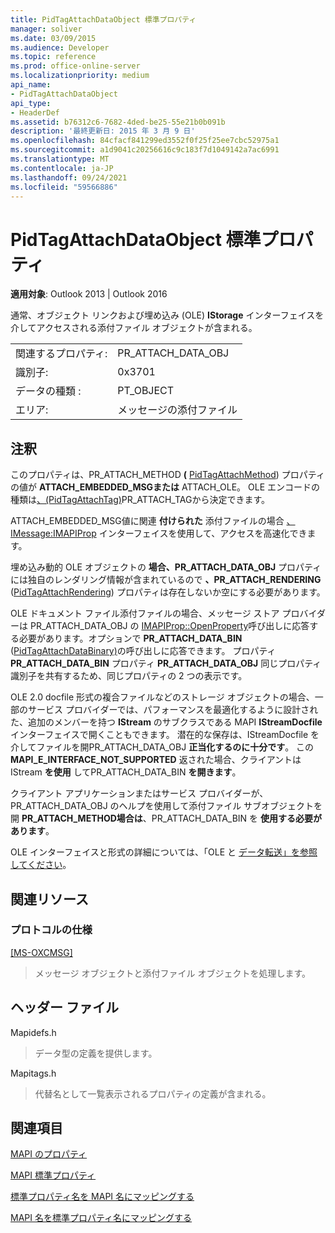 ```yaml
---
title: PidTagAttachDataObject 標準プロパティ
manager: soliver
ms.date: 03/09/2015
ms.audience: Developer
ms.topic: reference
ms.prod: office-online-server
ms.localizationpriority: medium
api_name:
- PidTagAttachDataObject
api_type:
- HeaderDef
ms.assetid: b76312c6-7682-4ded-be25-55e21b0b091b
description: '最終更新日: 2015 年 3 月 9 日'
ms.openlocfilehash: 84cfacf841299ed3552f0f25f25ee7cbc52975a1
ms.sourcegitcommit: a1d9041c20256616c9c183f7d1049142a7ac6991
ms.translationtype: MT
ms.contentlocale: ja-JP
ms.lasthandoff: 09/24/2021
ms.locfileid: "59566886"
---
```

# <a name="pidtagattachdataobject-canonical-property"></a>PidTagAttachDataObject 標準プロパティ

  
  
**適用対象**: Outlook 2013 | Outlook 2016 
  
通常、オブジェクト リンクおよび埋め込み (OLE) **IStorage** インターフェイスを介してアクセスされる添付ファイル オブジェクトが含まれる。 
  
|||
|:-----|:-----|
|関連するプロパティ:  <br/> |PR_ATTACH_DATA_OBJ  <br/> |
|識別子:  <br/> |0x3701  <br/> |
|データの種類 :   <br/> |PT_OBJECT  <br/> |
|エリア:  <br/> |メッセージの添付ファイル  <br/> |
   
## <a name="remarks"></a>注釈

このプロパティは、PR_ATTACH_METHOD **(** [PidTagAttachMethod](pidtagattachmethod-canonical-property.md)) プロパティの値が **ATTACH_EMBEDDED_MSGまたは** ATTACH_OLE。  OLE エンコードの種類は[、(PidTagAttachTag)](pidtagattachtag-canonical-property.md)PR_ATTACH_TAGから決定できます。  
  
ATTACH_EMBEDDED_MSG値に関連 **付けられた** 添付ファイルの場合 [、IMessage:IMAPIProp](imessageimapiprop.md) インターフェイスを使用して、アクセスを高速化できます。 
  
埋め込み動的 OLE オブジェクトの **場合、PR_ATTACH_DATA_OBJ** プロパティには独自のレンダリング情報が含まれているので **、PR_ATTACH_RENDERING** ([PidTagAttachRendering](pidtagattachrendering-canonical-property.md)) プロパティは存在しないか空にする必要があります。 
  
OLE ドキュメント ファイル添付ファイルの場合、メッセージ ストア プロバイダーは PR_ATTACH_DATA_OBJ の [IMAPIProp::OpenProperty](imapiprop-openproperty.md)呼び出しに応答する必要があります。オプションで **PR_ATTACH_DATA_BIN** ([PidTagAttachDataBinary)](pidtagattachdatabinary-canonical-property.md)の呼び出しに応答できます。  プロパティ **PR_ATTACH_DATA_BIN** プロパティ **PR_ATTACH_DATA_OBJ** 同じプロパティ識別子を共有するため、同じプロパティの 2 つの表示です。 
  
OLE 2.0 docfile 形式の複合ファイルなどのストレージ オブジェクトの場合、一部のサービス プロバイダーでは、パフォーマンスを最適化するように設計された、追加のメンバーを持つ **IStream** のサブクラスである MAPI **IStreamDocfile** インターフェイスで開くこともできます。 潜在的な保存は、IStreamDocfile を介してファイルを開PR_ATTACH_DATA_OBJ **正当化するのに十分です**。 この **MAPI_E_INTERFACE_NOT_SUPPORTED** 返された場合、クライアントは IStream **を使用** してPR_ATTACH_DATA_BIN **を開きます**。 
  
クライアント アプリケーションまたはサービス プロバイダーが、PR_ATTACH_DATA_OBJ のヘルプを使用して添付ファイル サブオブジェクトを開 **PR_ATTACH_METHOD場合は**、PR_ATTACH_DATA_BIN を **使用する必要があります**。 
  
OLE インターフェイスと形式の詳細については、「OLE と [データ転送」を参照してください](https://msdn.microsoft.com/library/d4a57956-37ba-44ca-8efc-bf617ad5e77b.aspx)。
  
## <a name="related-resources"></a>関連リソース

### <a name="protocol-specifications"></a>プロトコルの仕様

[[MS-OXCMSG]](https://msdn.microsoft.com/library/7fd7ec40-deec-4c06-9493-1bc06b349682%28Office.15%29.aspx)
  
> メッセージ オブジェクトと添付ファイル オブジェクトを処理します。
    
## <a name="header-files"></a>ヘッダー ファイル

Mapidefs.h
  
> データ型の定義を提供します。
    
Mapitags.h
  
> 代替名として一覧表示されるプロパティの定義が含まれる。
    
## <a name="see-also"></a>関連項目



[MAPI のプロパティ](mapi-properties.md)
  
[MAPI 標準プロパティ](mapi-canonical-properties.md)
  
[標準プロパティ名を MAPI 名にマッピングする](mapping-canonical-property-names-to-mapi-names.md)
  
[MAPI 名を標準プロパティ名にマッピングする](mapping-mapi-names-to-canonical-property-names.md)

